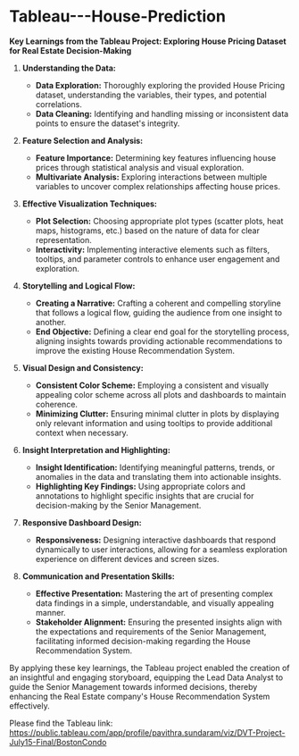 # Tableau---House-Prediction

**Key Learnings from the Tableau Project: Exploring House Pricing Dataset for Real Estate Decision-Making**

1. **Understanding the Data:**
   - **Data Exploration:** Thoroughly exploring the provided House Pricing dataset, understanding the variables, their types, and potential correlations.
   - **Data Cleaning:** Identifying and handling missing or inconsistent data points to ensure the dataset's integrity.

2. **Feature Selection and Analysis:**
   - **Feature Importance:** Determining key features influencing house prices through statistical analysis and visual exploration.
   - **Multivariate Analysis:** Exploring interactions between multiple variables to uncover complex relationships affecting house prices.

3. **Effective Visualization Techniques:**
   - **Plot Selection:** Choosing appropriate plot types (scatter plots, heat maps, histograms, etc.) based on the nature of data for clear representation.
   - **Interactivity:** Implementing interactive elements such as filters, tooltips, and parameter controls to enhance user engagement and exploration.

4. **Storytelling and Logical Flow:**
   - **Creating a Narrative:** Crafting a coherent and compelling storyline that follows a logical flow, guiding the audience from one insight to another.
   - **End Objective:** Defining a clear end goal for the storytelling process, aligning insights towards providing actionable recommendations to improve the existing House Recommendation System.

5. **Visual Design and Consistency:**
   - **Consistent Color Scheme:** Employing a consistent and visually appealing color scheme across all plots and dashboards to maintain coherence.
   - **Minimizing Clutter:** Ensuring minimal clutter in plots by displaying only relevant information and using tooltips to provide additional context when necessary.

6. **Insight Interpretation and Highlighting:**
   - **Insight Identification:** Identifying meaningful patterns, trends, or anomalies in the data and translating them into actionable insights.
   - **Highlighting Key Findings:** Using appropriate colors and annotations to highlight specific insights that are crucial for decision-making by the Senior Management.

7. **Responsive Dashboard Design:**
   - **Responsiveness:** Designing interactive dashboards that respond dynamically to user interactions, allowing for a seamless exploration experience on different devices and screen sizes.

8. **Communication and Presentation Skills:**
   - **Effective Presentation:** Mastering the art of presenting complex data findings in a simple, understandable, and visually appealing manner.
   - **Stakeholder Alignment:** Ensuring the presented insights align with the expectations and requirements of the Senior Management, facilitating informed decision-making regarding the House Recommendation System.

By applying these key learnings, the Tableau project enabled the creation of an insightful and engaging storyboard, equipping the Lead Data Analyst to guide the Senior Management towards informed decisions, thereby enhancing the Real Estate company's House Recommendation System effectively.

Please find the Tableau link: https://public.tableau.com/app/profile/pavithra.sundaram/viz/DVT-Project-July15-Final/BostonCondo
